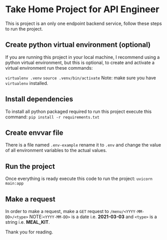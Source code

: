 # Take Home Project for API Engineer
This is project is an only one endpoint backend service, follow these steps to run the project.
## Create python virtual environment (optional)
If you are running this project in your local machine, I recommend using a python virtual environment, but this is optional, to create and activate a virtual environment run these commands:

`virtualenv .venv`
`source .venv/bin/activate`
Note: make sure you have `virtualenv` installed.

## Install dependencies
To install all python packaged required to run this project execute this command:
`pip install -r requirements.txt`

## Create envvar file
There is a file named `.env-example` rename it to `.env` and change the value of all environment variables to the actual values.

## Run the project
Once everything is ready execute this code to run the project:
`uvicorn main:app`

## Make a request
In order to make a request, make a `GET` request to `/menu/<YYYY-MM-DD>/<type>`
NOTE:`<YYYY-MM-DD>` is a date i.e. **2021-03-03** and `<type>` is a string i.e. **MEAL_KIT**.

Thank you for reading.